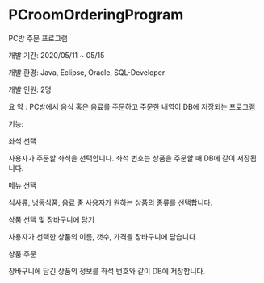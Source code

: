 # PCroomOrderingProgram
PC방 주문 프로그램

개발 기간: 2020/05/11 ~ 05/15

개발 환경: Java, Eclipse, Oracle, SQL-Developer

개발 인원: 2명

 요  약 : PC방에서 음식 혹은 음료를 주문하고 주문한 내역이 DB에 저장되는 프로그램

기능:

좌석 선택

사용자가 주문할 좌석을 선택합니다. 좌석 번호는 상품을 주문할 때 DB에 같이 저장됩니다.

메뉴 선택

식사류, 냉동식품, 음료 중 사용자가 원하는 상품의 종류를 선택합니다. 

상품 선택 및 장바구니에 담기

사용자가 선택한 상품의 이름, 갯수, 가격을 장바구니에 담습니다.

상품 주문

장바구니에 담긴 상품의 정보를 좌석 번호와 같이 DB에 저장합니다.
